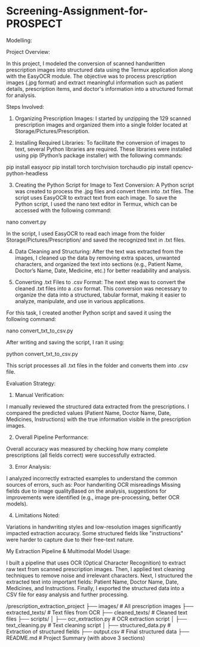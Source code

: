 # Screening-Assignment-for-PROSPECT
Modelling:

Project Overview:

In this project, I modeled the conversion of scanned handwritten prescription images into structured data using the Termux application along with the EasyOCR module. The objective was to process prescription images (.jpg format) and extract meaningful information such as patient details, prescription items, and doctor's information into a structured format for analysis.

Steps Involved:

1. Organizing Prescription Images: I started by unzipping the 129 scanned prescription images and organized them into a single folder located at Storage/Pictures/Prescription.


2. Installing Required Libraries: To facilitate the conversion of images to text, several Python libraries are required. These libraries were installed using pip (Python’s package installer) with the following commands:

pip install easyocr
pip install torch torchvision torchaudio
pip install opencv-python-headless


3. Creating the Python Script for Image to Text Conversion: A Python script was created to process the .jpg files and convert them into .txt files. The script uses EasyOCR to extract text from each image. To save the Python script, I used the nano text editor in Termux, which can be accessed with the following command:

nano convert.py

In the script, I used EasyOCR to read each image from the folder Storage/Pictures/Prescription/ and saved the recognized text in .txt files.


4. Data Cleaning and Structuring: After the text was extracted from the images, I cleaned up the data by removing extra spaces, unwanted characters, and organized the text into sections (e.g., Patient Name, Doctor’s Name, Date, Medicine, etc.) for better readability and analysis.


5. Converting .txt Files to .csv Format: The next step was to convert the cleaned .txt files into a .csv format. This conversion was necessary to organize the data into a structured, tabular format, making it easier to analyze, manipulate, and use in various applications.

For this task, I created another Python script and saved it using the following command:

nano convert_txt_to_csv.py

After writing and saving the script, I ran it using:

python convert_txt_to_csv.py

This script processes all .txt files in the folder and converts them into .csv file.






Evaluation Strategy:

1. Manual Verification:

I manually reviewed the structured data extracted from the prescriptions.
I compared the predicted values (Patient Name, Doctor Name, Date, Medicines, Instructions) with the true information visible in the prescription images.

2. Overall Pipeline Performance:

Overall accuracy was measured by checking how many complete prescriptions (all fields correct) were successfully extracted.

3. Error Analysis:

I analyzed incorrectly extracted examples to understand the common sources of errors, such as:
Poor handwriting OCR misreadings Missing fields due to image qualityBased on the analysis, suggestions for improvements were identified (e.g., image pre-processing, better OCR models).

4. Limitations Noted:

Variations in handwriting styles and low-resolution images significantly impacted extraction accuracy.
Some structured fields like "instructions" were harder to capture due to their free-text nature.

My Extraction Pipeline & Multimodal Model Usage: 

I built a pipeline that uses OCR (Optical Character Recognition) to extract raw text from scanned prescription images.
Then, I applied text cleaning techniques to remove noise and irrelevant characters.
Next, I structured the extracted text into important fields: Patient Name, Doctor Name, Date, Medicines, and Instructions.
Finally, I exported the structured data into a CSV file for easy analysis and further processing.


/prescription_extraction_project
    ├── images/                # All prescription images
    ├── extracted_texts/        # Text files from OCR
    ├── cleaned_texts/          # Cleaned text files
    ├── scripts/
    │    ├── ocr_extraction.py  # OCR extraction script
    │    ├── text_cleaning.py   # Text cleaning script
    │    ├── structured_data.py # Extraction of structured fields
    ├── output.csv              # Final structured data
    ├── README.md               # Project Summary (with above 3 sections)
